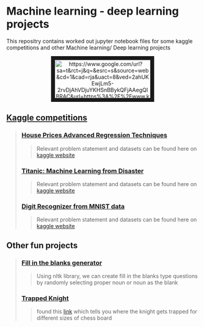 # Machine learning - deep learning projects
This repositry contains worked out jupyter notebook files for some kaggle competitions and other Machine learning/ Deep learning projects  
<p align="center">
<a target="_blank">
        <img src="https://upload.wikimedia.org/wikipedia/commons/7/7c/Kaggle_logo.png" 
alt="https://www.google.com/url?sa=t&rct=j&q=&esrc=s&source=web&cd=1&cad=rja&uact=8&ved=2ahUKEwjLm5-2rvDjAhVDjuYKHSnBBykQFjAAegQIBRAC&url=https%3A%2F%2Fwww.kaggle.com%2F&usg=AOvVaw358aJVdRF5ENauJCrosrX1" width="250" height="100" border="10" align="center"/></a>
</p>

## [Kaggle competitions](https://github.com/sudheernaidu53/Machine-learning-Deep-learning-projects/tree/master/kaggle%20competitions)  
>### [House Prices Advanced Regression Techniques](https://github.com/sudheernaidu53/Machine-learning-Deep-learning-projects/tree/master/kaggle%20competitions/House%20Prices%20Advanced%20Regression%20Techniques)  
>> Relevant problem statement and datasets can be found here on [kaggle website](https://www.kaggle.com/c/house-prices-advanced-regression-techniques)  
>### [Titanic: Machine Learning from Disaster](https://github.com/sudheernaidu53/Machine-learning-Deep-learning-projects/tree/master/kaggle%20competitions/Titanic%2C%20machine%20learning%20from%20disaster)  
>> Relevant problem statement and datasets can be found here on [kaggle website](https://www.kaggle.com/c/titanic)  
>### [Digit Recognizer from MNIST data](https://github.com/sudheernaidu53/Machine-learning-Deep-learning-projects/tree/master/kaggle%20competitions/digit%20recogniser)  
>> Relevant problem statement and datasets can be found here on [kaggle website](https://www.kaggle.com/c/digit-recognizer)  

## Other fun projects  
>### [Fill in the blanks generator](https://github.com/sudheernaidu53/Machine-learning-Deep-learning-projects/tree/master/fill%20in%20the%20blanks%20using%20nltk)  
>> Using nltk library, we can create fill in the blanks type questions by randomly selecting proper noun or noun as the blank  
>### [Trapped Knight](https://github.com/sudheernaidu53/Machine-learning-Deep-learning-projects/tree/master/fill%20in%20the%20blanks%20using%20nltk)  
>> found this [link](https://oeis.org/A316667/b316667.txt) which tells you where the knight gets trapped for different sizes of chess board

